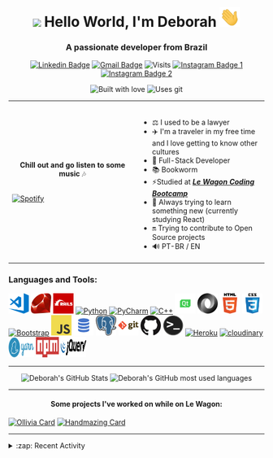 <h1 align="center"> <img src="https://media.giphy.com/media/du3J3cXyzhj75IOgvA/giphy.gif" width="40px" /> Hello World, I'm <strong>Deborah</strong> <img src="https://raw.githubusercontent.com/ABSphreak/ABSphreak/master/gifs/Hi.gif" width="40px" /></h1>
<h3 align="center">A passionate developer from Brazil</h3>

<p align="center">
    <a href="https://www.linkedin.com/in/deborahbeatriz/"><img alt="Linkedin Badge" src="https://img.shields.io/badge/-Deborah-blue?style=flat-square&logo=Linkedin&logoColor=white" /></a>
    <a href="https://mailhide.io/e/oJtDG"><img alt="Gmail Badge" src="https://img.shields.io/badge/-Email%20reveal-c14438?style=flat-square&logo=Gmail&logoColor=white" /></a>
    <img alt="Visits" src="https://badges.pufler.dev/visits/deborahbpc/deborahbpc?logo=GitHub&label=github%20visits&color=blue&logoColor=white&style=flat-square" />
    <a href="https://www.instagram.com/deborah_bpc/"><img alt="Instagram Badge 1" src="https://img.shields.io/badge/deborah_bpc-e95950.svg?&style=flat-square&logo=instagram&logoColor=white" /></a>
    <a href="https://www.instagram.com/ummundosemfim/"><img alt="Instagram Badge 2" src="https://img.shields.io/badge/ummundosemfim-%23E4405F.svg?&style=flat-square&logo=instagram&logoColor=white" /></a>
</p>

<p align="center">
    <img alt="Built with love" src="http://ForTheBadge.com/images/badges/built-with-love.svg" />
    <img alt="Uses git" src="http://ForTheBadge.com/images/badges/uses-git.svg" />
</p>

<!-- <p align="center">
    <a href="https://www.instagram.com/deborah_bpc/"><img alt="Instagram Badge 1" src="https://img.shields.io/badge/deborah.bpc-%23E4405F.svg?&style=flat-square&logo=instagram&logoColor=white" /></a>
    <a href="https://www.instagram.com/ummundosemfim/"><img alt="Instagram Badge 1" src="https://img.shields.io/badge/ummundosemfim-%23E4405F.svg?&style=flat-square&logo=instagram&logoColor=white" /></a>
<p> -->

<table width="100%">
    <tr>
    <td width ="50%">
        <p align="center"><strong>Chill out and go listen to some music</strong> 🎶 </p>

&nbsp; <br> [![Spotify](https://novatorem.vercel.app/api/spotify)](https://open.spotify.com/playlist/37i9dQZF1DXbITWG1ZJKYt)
    </td>
    <td width="50%">
        <ul>
            <br/>
            <li>⚖️ I used to be a lawyer</li>
            <li>✈️ I'm a traveler in my free time and I love getting to know other cultures</li>
            <li>🤖 Full-Stack Developer</li>
            <li>📚 Bookworm</li>
            <li>⚡Studied at ***[Le Wagon Coding Bootcamp](https://www.lewagon.com/)***</li>
            <li>🌱 Always trying to learn something new (currently studying React)</li>
            <li>🔛 Trying to contribute to Open Source projects</li>
            <li>🔊 PT-BR / EN</li>
        </ul>
    </td>
</table>




### Languages and Tools:
<span>
    <a href="https://code.visualstudio.com/"><img alt="Visual Studio Code" width="40px" height="40px" src="https://raw.githubusercontent.com/github/explore/80688e429a7d4ef2fca1e82350fe8e3517d3494d/topics/visual-studio-code/visual-studio-code.png" /></a>  
    <a href="https://ruby-doc.org/"><img alt="Ruby" width="40px" height="40px" src="https://raw.githubusercontent.com/github/explore/80688e429a7d4ef2fca1e82350fe8e3517d3494d/topics/ruby/ruby.png" /></a>  
    <a href="https://rubyonrails.org/"><img alt="Ruby on Rails" width="40px" height="40px" src="https://raw.githubusercontent.com/github/explore/80688e429a7d4ef2fca1e82350fe8e3517d3494d/topics/rails/rails.png" /></a>  
    <a href="https://www.python.org/"><img alt="Python" width="40px" height="40px" src="https://github.com/jalbertsr/logo-badge-images/blob/master/img/rsz_python.png?raw=true" /></a>  
    <a href="https://www.jetbrains.com/pt-br/pycharm/"><img alt="PyCharm" width="40px" height="40px" src="https://resources.jetbrains.com/storage/products/pycharm/img/meta/pycharm_logo_300x300.png" /></a>  
    <a href="https://isocpp.org/"><img alt="C++" width="40px" height="40px" src="https://i.imgur.com/Ao2P8iG.png" /></a>  
    <a href="https://www.qt.io/product/development-tools"><img alt="QT creator" width="40px" height="40px" src="https://raw.githubusercontent.com/github/explore/80688e429a7d4ef2fca1e82350fe8e3517d3494d/topics/qt/qt.png" /></a>  
    <a href="https://www.json.org/json-en.html"><img alt="JSON" width="40px" height="40px" src="https://raw.githubusercontent.com/github/explore/80688e429a7d4ef2fca1e82350fe8e3517d3494d/topics/json/json.png" /></a>  
    <a href="https://developer.mozilla.org/en-US/docs/Web/Guide/HTML/HTML5"><img alt="HTML5" width="40px" height="40px" src="https://raw.githubusercontent.com/github/explore/80688e429a7d4ef2fca1e82350fe8e3517d3494d/topics/html/html.png" /></a>  
    <a href="https://developer.mozilla.org/en-US/docs/Web/CSS"><img alt="CSS3" width="40px" height="40px" src="https://raw.githubusercontent.com/github/explore/80688e429a7d4ef2fca1e82350fe8e3517d3494d/topics/css/css.png" /></a>  
    <a href="https://getbootstrap.com/docs/4.5/getting-started/introduction/"><img alt="Bootstrap" width="40px" height="40px" src="https://devicon.dev/devicon.git/icons/bootstrap/bootstrap-plain.svg" /></a> 
    <a href="https://developer.mozilla.org/en-US/docs/Web/JavaScript"><img alt="JavaScript ES6" width="40px" height="40px" src="https://raw.githubusercontent.com/github/explore/80688e429a7d4ef2fca1e82350fe8e3517d3494d/topics/javascript/javascript.png" /></a>  
    <a href="https://github.com/topics/sql"><img alt="SQL" width="40px" height="40px" src="https://raw.githubusercontent.com/github/explore/80688e429a7d4ef2fca1e82350fe8e3517d3494d/topics/sql/sql.png" /></a>  
    <a href="https://www.postgresql.org/"><img alt="PostgreSQL" width="40px" height="40px" src="https://raw.githubusercontent.com/github/explore/80688e429a7d4ef2fca1e82350fe8e3517d3494d/topics/postgresql/postgresql.png" /></a>  
    <a href="https://git-scm.com/"><img alt="Git" width="40px" height="40px" src="https://raw.githubusercontent.com/github/explore/80688e429a7d4ef2fca1e82350fe8e3517d3494d/topics/git/git.png" /></a>
    <a href="https://github.com/"><img alt="GitHub" width="40px" height="40px" src="https://raw.githubusercontent.com/github/explore/78df643247d429f6cc873026c0622819ad797942/topics/github/github.png" /></a>  
    <a href="https://github.com/topics/terminal"><img alt="Terminal" width="40px" height="40px" src="https://raw.githubusercontent.com/github/explore/80688e429a7d4ef2fca1e82350fe8e3517d3494d/topics/terminal/terminal.png" /></a>  
    <a href="https://www.heroku.com/"><img alt="Heroku" width="40px" height="40px" src="https://github.com/jalbertsr/logo-badge-images/blob/master/img/rsz_heroku.png?raw=true" /></a>  
    <a href="https://cloudinary.com/"><img alt="cloudinary" width="40px" height="40px" src="https://res.cloudinary.com/demo/image/upload/cloudinary_icon.png" /></a>  
    <a href="https://yarnpkg.com/"><img alt="Yarn" width="50px" height="40px" src="https://github.com/MarioTerron/logo-images/blob/master/logos/yarn.png" /></a>  
    <a href="https://www.npmjs.com/"><img alt="NPM" width="45px" height="40px" src="https://github.com/MarioTerron/logo-images/blob/master/logos/npm.png" /></a>  
    <a href="https://jquery.com/"><img alt="jQuery" width="50px" height="40px" src="https://github.com/Iggy-Codes/logo-images/blob/master/logos/jquery.png" /></a>  
</span>

<hr>
<!--  GitHub Stats -->
<p align="center">
    <img alt="Deborah's GitHub Stats" src="https://github-readme-stats.deborahbpc.vercel.app/api?username=deborahbpc&count_private=true&show_icons=true&theme=buefy&hide_border=true" />
    <img alt="Deborah's GitHub most used languages" src="https://github-readme-stats.deborahbpc.vercel.app/api/top-langs/?username=deborahbpc&layout=compact&langs_count=8&theme=buefy" />
</p>
<hr>

<!-- add code challenges card -->

<h4 align="center">Some projects I've worked on while on Le Wagon: </h4>

[![Ollivia Card](https://github-readme-stats.vercel.app/api/pin/?username=rozasmarina&repo=Olivia&theme=buefy)](https://github.com/rozasmarina/Olivia)
[![Handmazing Card](https://github-readme-stats.vercel.app/api/pin/?username=rozasmarina&repo=mkt-place&theme=buefy)](https://github.com/rozasmarina/mkt-place)
<br/>
<hr>
<details>
  <summary>:zap: Recent Activity</summary>

<!--START_SECTION:activity-->
1. ❗️ Opened issue [#414](https://github.com//JessicaLim8/JessicaLim8/issues/414) in [JessicaLim8/JessicaLim8](https://github.com//JessicaLim8/JessicaLim8)
2. ❗️ Opened issue [#413](https://github.com//JessicaLim8/JessicaLim8/issues/413) in [JessicaLim8/JessicaLim8](https://github.com//JessicaLim8/JessicaLim8)
3. 🗣 Commented on [#23](https://github.com//anmol098/waka-readme-stats/issues/23) in [anmol098/waka-readme-stats](https://github.com//anmol098/waka-readme-stats)
<!--END_SECTION:activity-->

</details>


<!--cat roar gi
<img align="right" src="https://github.com/blackcater/blackcater/raw/master/images/banner.gif" width="200 " height="200" />
-->
<!-- octocat gif
<img align='center' src='https://user-images.githubusercontent.com/5713670/87202985-820dcb80-c2b6-11ea-9f56-7ec461c497c3.gif' width='200"'> -->

<!-- [<img align="left" alt="Visual Studio Code" width="30px" src="https://raw.githubusercontent.com/github/explore/80688e429a7d4ef2fca1e82350fe8e3517d3494d/topics/visual-studio-code/visual-studio-code.png" />][vscode] -->
<!-- [<img align="left" alt="Ruby" width="30px" src="https://raw.githubusercontent.com/github/explore/80688e429a7d4ef2fca1e82350fe8e3517d3494d/topics/ruby/ruby.png" />][ruby] -->
<!-- [<img align="left" alt="Ruby on Rails" width="30px" src="https://raw.githubusercontent.com/github/explore/80688e429a7d4ef2fca1e82350fe8e3517d3494d/topics/rails/rails.png" />][rails] -->
<!-- [<img align="left" alt="Python" width="30px" src="https://github.com/jalbertsr/logo-badge-images/blob/master/img/rsz_python.png?raw=true" />][python] -->
<!-- [<img align="left" alt="PyCharm" width="30px" src="https://resources.jetbrains.com/storage/products/pycharm/img/meta/pycharm_logo_300x300.png" />][pycharm] -->
<!-- [<img align="left" alt="C++" width="30px" src="https://i.imgur.com/Ao2P8iG.png" />][cpp] -->
<!-- [<img align="left" alt="qtcreator" width="30px" src="https://raw.githubusercontent.com/github/explore/80688e429a7d4ef2fca1e82350fe8e3517d3494d/topics/qt/qt.png" />][qtcreator] -->
<!-- [<img align="left" alt="JSON" width="30px" src="https://raw.githubusercontent.com/github/explore/80688e429a7d4ef2fca1e82350fe8e3517d3494d/topics/json/json.png" />][json] -->
<!-- [<img align="left" alt="HTML5" width="30px" src="https://raw.githubusercontent.com/github/explore/80688e429a7d4ef2fca1e82350fe8e3517d3494d/topics/html/html.png" />][html5]
[<img align="left" alt="CSS3" width="30px" src="https://raw.githubusercontent.com/github/explore/80688e429a7d4ef2fca1e82350fe8e3517d3494d/topics/css/css.png" />][css3]
[<img align="left" alt="JavaScript" width="30px" src="https://raw.githubusercontent.com/github/explore/80688e429a7d4ef2fca1e82350fe8e3517d3494d/topics/javascript/javascript.png" />][es6]
[<img align="left" alt="SQL" width="30px" src="https://raw.githubusercontent.com/github/explore/80688e429a7d4ef2fca1e82350fe8e3517d3494d/topics/sql/sql.png" />][sql]
[<img align="left" alt="PostgreSQL" width="30px" src="https://raw.githubusercontent.com/github/explore/80688e429a7d4ef2fca1e82350fe8e3517d3494d/topics/postgresql/postgresql.png" />][postgresql]
[<img align="left" alt="Git" width="30px" src="https://raw.githubusercontent.com/github/explore/80688e429a7d4ef2fca1e82350fe8e3517d3494d/topics/git/git.png" />][git]
[<img align="left" alt="GitHub" width="30px" src="https://raw.githubusercontent.com/github/explore/78df643247d429f6cc873026c0622819ad797942/topics/github/github.png" />][github]
[<img align="left" alt="Terminal" width="30px" src="https://raw.githubusercontent.com/github/explore/80688e429a7d4ef2fca1e82350fe8e3517d3494d/topics/terminal/terminal.png" />][terminal]
[<img align="left" alt="Heroku" width="30px" src="https://github.com/jalbertsr/logo-badge-images/blob/master/img/rsz_heroku.png?raw=true" />][heroku]
\
[<img align="left" alt="cloudinary" width="30px" src="https://res.cloudinary.com/demo/image/upload/cloudinary_icon.png" />][cloudinary]
[<img align="left" alt="Yarn" width="30px" src="https://github.com/MarioTerron/logo-images/blob/master/logos/yarn.png" />][yarn]
[<img align="left" alt="NPM" width="30px" src="https://github.com/MarioTerron/logo-images/blob/master/logos/npm.png" />][npm]
[<img align="left" alt="jQuery" width="30px" src="https://github.com/Iggy-Codes/logo-images/blob/master/logos/jquery.png" />][jquery]\ -->



<!-- [vscode]: https://code.visualstudio.com/
[ruby]: https://ruby-doc.org/
[rails]: https://rubyonrails.org/ -->
<!-- [cpp]: https://isocpp.org/ -->
<!-- [qtcreator]: https://www.qt.io/product/development-tools -->
<!-- [python]: https://www.python.org/ -->
<!-- [pycharm]: https://www.jetbrains.com/pt-br/pycharm/ -->
<!-- [json]: https://www.json.org/json-en.html -->
<!-- [html5]: https://developer.mozilla.org/en-US/docs/Web/Guide/HTML/HTML5
[css3]: https://developer.mozilla.org/en-US/docs/Web/CSS
[es6]: https://developer.mozilla.org/en-US/docs/Web/JavaScript
[sql]: https://github.com/topics/sql
[postgresql]: https://www.postgresql.org/
[git]: https://git-scm.com/
[github]: https://github.com/
[terminal]: https://github.com/topics/terminal
[heroku]: https://www.heroku.com/
[cloudinary]: https://cloudinary.com/
[yarn]: https://yarnpkg.com/
[npm]: https://www.npmjs.com/
[jquery]: https://jquery.com/ -->


<!-- ### You can also find me at:  -->
<!-- [<img align="left" alt="#" width="22px" src="https://raw.githubusercontent.com/iconic/open-iconic/master/svg/globe.svg" />][website] -->
<!-- [<img align="left" alt="Deborah's Twitter | Twitter" width="22px" src="https://cdn.jsdelivr.net/npm/simple-icons@v3/icons/twitter.svg" />][twitter] -->
<!-- [<img align="left" alt="deborahbeatriz | LinkedIn" width="22px" src="https://cdn.jsdelivr.net/npm/simple-icons@v3/icons/linkedin.svg" />][linkedin] -->
<!-- [<img align="left" alt="deborahbpc | Instagram" width="25px" src="https://cdn.jsdelivr.net/npm/simple-icons@v3/icons/instagram.svg" />][instagram1]
[<img align="left" alt="ummundosemfim | Instagram" width="25px" src="https://cdn.jsdelivr.net/npm/simple-icons@v3/icons/instagram.svg" />][instagram2]
<br /> 
<img alt="Visits" src="https://komarev.com/ghpvc/?username=sathyabhat&color=blue" /> -->
<!--[![Linkedin](https://img.shields.io/badge/linked-in-369?style=flat-square&logo=linkedin&logoColor=white&color=blue)](https://www.linkedin.com/in/andrew-novac)-->
<!--[![E-Mail](https://img.shields.io/badge/email-reveal-2a8?style=flat-square&logo=gmail&logoColor=white)](https://mailhide.io/e/5ck1H)-->
<!--[![Visits](https://badges.pufler.dev/visits/novatorem/novatorem?logo=GitHub&label=github%20visits&color=336699&logoColor=white&style=flat-square)](https://github.com/novatorem)-->
<!-- <hr> -->

<!-- <br /> -->
<!-- <a href="#"><img src="https://media.giphy.com/media/jtWmzGO3ID6dtjeMQZ/giphy.gif" width="100px"></a> -->

<!--
**deborahbpc/deborahbpc** is a ✨ _special_ ✨ repository because its `README.md` (this file) appears on your GitHub profile.
Here are some ideas to get you started:

- 🔭 I’m currently working on ...
- 🌱 I’m currently learning ...
- 👯 I’m looking to collaborate on ...
- 🤔 I’m looking for help with ...
- 💬 Ask me about ...
- 📫 How to reach me: ...
- 😄 Pronouns: ...
- ⚡ Fun fact: ...
-->
